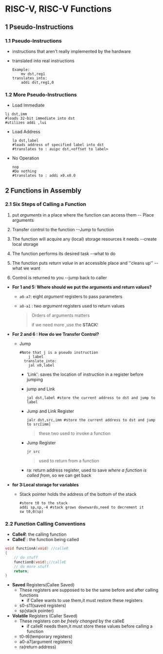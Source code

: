 # RISC-V, RISC-V Functions

## 1 Pseudo-Instructions

### 1.1 Pseudo-Instructions

- instructions that aren't really implemented by the hardware

- translated into real instructions

	``` assembly
	Example: 
		mv dst,reg1
	translates_into:
		addi dst,reg1,0
	```

### 1.2 More Pseudo-Instructions

-  Load Immediate

  ```assembly
  li dst,imm
  #loads 32-bit immediate into dst
  #utilizes addi ,lui
  ```

- Load Address

  ```assembly
  la dst,label
  #loads address of specified label into dst
  #translates to : auipc dst,<offset to label>
  ```

- No Operation

  ```assembly
  nop
  #Do nothing
  #translates to : addi x0.x0.0
  ```

  

## 2 Functions in Assembly

### 2.1 Six Steps of Calling a Function

1. put *arguments* in a place where the function can access them -- Place arguments

2. Transfer control to the function --Jump to  function

3. The function will acquire any (local) storage resources it needs --create local storage
4. The function performs its desired task --what to do
5. The function puts *return value* in an accessible place and ''cleans up'' --what we want
6. Control is returned to you --jump back to caller

- **For 1 and 5: Where should we put the arguments and return values?** 

  - `a0-a7`: eight *argument* registers to pass parameters

  - `a0-a1` : two *argument* registers used to return values

    > Orders of arguments matters
    >
    > if we need more ,use the **STACK**! 

- **For 2 and 6 : How do we Transfer Control?**

  - Jump

    ```assembly
    #Note that j is a pseudo instruction
    	j label
	  translate_into:
    	jal x0,label
	  ```
  
	- 'Link': saves the location of instruction in a register before jumping
  
    - jump and  Link
  
	    ```assembly
      jal dst,label #store the current address to dst and jump to label
	    ```
  
    - Jump and Link Register 
  
	    ```assembly
	    jalr dst,src,imm #store the current address to dst and jump to src[imm]
	    ```
	
	  > these two used to invoke a function
	
	- Jump Register
	
	  ```assembly
	  jr src 
	  ```
	
	  > used to return from a function
	
	- ra:  return address register, used to save *where a function is called from*, so we can get back

- **for 3:Local storage for variables**

  - Stack pointer holds the address of the bottom of the stack

    ```assembly
    #store t0 to the stack
    addi sp,sp,-4 #stack grows downwards,need to decrement it
    sw t0,0(sp)
    ```

### 2.2 Function Calling Conventions

- **Calle*R***: the calling function
- **Calle*E*** : the function being called

```c
void functionA(void) //calleR
{
    // do stuff
    functionB(void);//calleE
    // do more stuff
    return;
}
```

- **Saved** Registers(Callee Saved)
  - These registers are supposed to be the same before and after calling  functions
    - if Callee wants to use them,it must restore these registers
  - s0-s11(saved registers)
  - sp(stack pointer)
- **Volatile** Registers (Caller Saved)
  - These registers *can be freely changed* by the calleE
    - if calleR needs them,it must store these values before calling a function
  - t0-t6(temporary registers)
  - a0-a7(argument registers)
  - ra(return address)

